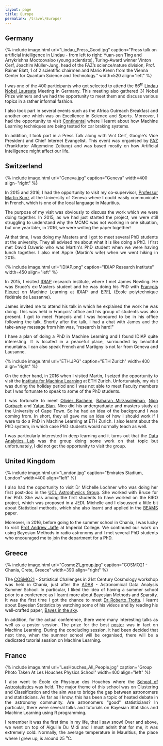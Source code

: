 ```yaml
---
layout: page
title: Europe
permalink: /travel/Europe/
---
```


## Germany

{% include image.html url="Lindau_Press_Good.jpg" caption="Press talk on artificial intelligence in Lindau - from left to right: Yuan-sen Ting and Arrykrishna Mootoovaloo (young scientists), Turing-Award winner Vinton Cerf, Joachim Müller-Jung, head of the FAZ’s science/nature division, Prof. Rainer Blatt, 1 of 2 scientific chairmen and Mario Krenn from the Vienna Center for Quantum Science and Technology." width=520 align="left" %}

<p align="justify">I was one of the 400 participants who got selected to attend the 66<sup>th</sup> <a href="http://www.lindau-nobel.org/">Lindau Nobel Laureate</a> Meeting in Germany. This meeting also gathered 31 Nobel Prize winners and we had the opportunity to meet them and discuss various topics in a rather informal fashion.</p>

<p align="justify"> I also took part in several events such as the Africa Outreach Breakfast and another one which was on Excellence in Science and Sports. Moreover, I had the opportunity to visit <a href="http://www.conti-online.com/generator/www/start/com/en/index_en.html">Continental</a> where I learnt about how Machine Learning techniques are being tested for car braking systems. </p>

<p align="justify"> In addition, I took part in a Press Talk along with Vint Cerf, Google's Vice President and Chief Internet Evangelist. This event was organised by <a href="http://www.faz.net/">FAZ</a> (Frankfurter Allgemeine Zeitung) and was based mostly on how Artificial Intelligence might affect our life.</p>

## Switzerland
{% include image.html url="Geneva.jpg" caption="Geneva" width=400 align="right" %}

<p align="justify"> In 2015 and 2016, I had the opportunity to visit my co-supervisor, <a href="http://cosmology.unige.ch/users/martin-kunz">Professor Martin Kunz</a> at the University of Geneva where I could easily communicate in French, which is one of the local language in Mauritius.</p>

<p align="justify"> The purpose of my visit was obviously to discuss the work which we were doing together. In 2015, as we had just started the project, we were still struggling to understand why the MCMC was not working in one situation, but one year later, in 2016, we were writing the paper together! </p>

<p align="justify">At that time, I was doing my Masters and I got to meet several PhD students at the university. They all advised me about what it is like doing a PhD. I first met David Daverio who was Martin's PhD student when we were having lunch together. I also met Apple (Martin's wife) when we went hiking in 2015. </p>

{% include image.html url="IDIAP.png" caption="IDIAP Research Institute" width=450 align="left" %}

<p align="justify">In 2015, I visited <a href="https://www.idiap.ch/">IDIAP</a> research institute, where I met James Newling. He was Bruce's ex-Masters student and he was doing his PhD with <a href="https://www.idiap.ch/~fleuret/">François Fleuret</a> on Machine Learning at IDIAP and <a href="https://www.epfl.ch/">EPFL</a> (École polytechnique fédérale de Lausanne).</p>

<p align="justify">James invited me to attend his talk in which he explained the work he was doing. This was held in François' office and his group of students was also present. I got to meet François and I was honoured to be in his office following the talk. Shortly after the talk, I had a chat with James and the take-away message from him was, "research is hard!"</p>

<p align="justify">I have a plan of doing a PhD in Machine Learning and I found IDIAP quite interesting. It is located in a peaceful place, surrounded by beautiful mountains. I can also speak French and Martigny is not far from Geneva and Lausanne.</p>


{% include image.html url="ETH.JPG" caption="ETH Zurich" width=400 align="right" %}

<p align="justify">On the other hand, in 2016 when I visited Martin, I seized the opportunity to visit the <a href="http://www.ml.inf.ethz.ch/">Institute for Machine Learning</a> at ETH Zurich. Unfortunately, my visit was during the holiday period and I was not able to meet Faculty members but I was fortunate to speak to some of the PhD students.</p>

<p align="justify">I was fortunate to meet <a href="http://olivierbachem.ch/">Olivier Bachem</a>, <a href="https://ch.linkedin.com/in/baharan-mirzasoleiman-0858b991">Baharan Mirzasoleiman</a>, <a href="https://ch.linkedin.com/in/nico-gorbach-69045b38">Nico Gorbach</a> and <a href="http://people.inf.ethz.ch/ybian/">Yatao Bian</a>. Nico did his undergraduate and masters study at the University of Cape Town. So he had an idea of the background I was coming from. In short, they all gave me an idea of how I should work if I were to do a PhD in Machine Learning at ETH Zurich. I also learnt about the PhD system, in which case PhD students would normally teach as well.</p>

<p align="justify">I was particularly interested in deep learning and it turns out that the <a href="http://www.da.inf.ethz.ch/">Data Analytics Lab</a> was the group doing some work on that topic but unfortunately, I did not get the opportunity to visit the group.</p>

## United Kingdom

{% include image.html url="London.jpg" caption="Emirates Stadium, London" width=400 align="left" %}

<p align="justify">I also had the opportunity to visit Dr Michelle Lochner who was doing her first post-doc in the <a href="http://www.ucl.ac.uk/star">UCL Astrophysics Group</a>. She worked with Bruce for her PhD. She was among the first students to have worked on the BIRO project, which was proposed in a JEDI. Michelle and I discussed a little bit about Statistical methods, which she also learnt and applied in the <a href="https://arxiv.org/abs/astro-ph/0611004">BEAMS</a> paper.</p>

<p align="justify">Moreover, in 2016, before going to the summer school in Chania, I was lucky to visit <a href="http://astro.ic.ac.uk/ajaffe/home">Prof Andrew Jaffe</a> at Imperial College. We continued our work on using Bayesian Methods in radio astronomy and I met several PhD students who encouraged me to join the department for a PhD.</p>

## Greece

{% include image.html url="Cosmo21_group.jpg" caption="COSMO21 - Chania, Crete, Greece" width=390 align="right" %}

<p align="justify">The <a href="http://cosmo21.cosmostat.org/">COSMO21</a> - Statistical Challenges in 21st Century Cosmology workshop was held in Chania, just after the <a href="http://ada8.cosmostat.org/">ADA8</a> - Astronomical Data Analysis Summer School. In particular, I liked the idea of having a summer school prior to a conference as I learnt more about Bayesian Methods and Sparsity. It was the first time I got the chance to meet <a href="http://robertotrotta.com/">Dr Roberto Trotta</a>. I learnt about Bayesian Statistics by watching some of his videos and by reading his well-crafted paper; <a href="https://arxiv.org/abs/0803.4089">Bayes in the sky</a>.</p>

<p align="justify">In addition, for the actual conference, there were many interesting talks as well as a poster session. The prize for the best <a href="http://cosmo21.cosmostat.org/wp-content/uploads/2015/03/poster_cs21_KUNTZER_light.pdf">poster</a> was in fact on Machine Learning. During the concluding session, it had been decided that next time, when the summer school will be organised, there will be a dedicated tutorial session on Machine Learning.</p>

## France

{% include image.html url="LesHouches_All_People.jpg" caption="Group Photo Taken At Les Houches Physics School" width=400 align="left" %}

<p align="justify">I also went to École de Physique des Houches where the <a href="https://stat4astro2015.sciencesconf.org/">School of Astrostatistics</a> was held. The major theme of this school was on Clustering and Classification and the aim was to bridge the gap between astronomers and statisticians. As far as I know, this has been a topic of heated debate in the astronomy community. Are astronomers "good" statisticians? In particular, there were several talks and tutorials on Bayesian Statistics and Machine Learning using R programming.</p>

<p align="justify">I remember it was the first time in my life, that I saw snow! Over and above, we went on top of Aiguille Du Midi and I must admit that for me, it was extremely cold. Normally, the average temperature in Mauritius, the place where I grew up, is around 25 <sup>o</sup>C. </p>













